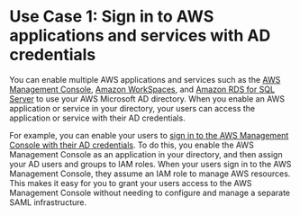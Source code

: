 # Use Case 1: Sign in to AWS applications and services with AD credentials<a name="usecase1"></a>

You can enable multiple AWS applications and services such as the [AWS Management Console](https://aws.amazon.com/console/), [Amazon WorkSpaces](https://aws.amazon.com/workspaces/), and [Amazon RDS for SQL Server](https://aws.amazon.com/rds/sqlserver/) to use your AWS Microsoft AD directory\. When you enable an AWS application or service in your directory, your users can access the application or service with their AD credentials\.

For example, you can enable your users to [sign in to the AWS Management Console with their AD credentials](https://aws.amazon.com/blogs/security/how-to-access-the-aws-management-console-using-aws-microsoft-ad-and-your-on-premises-credentials/)\. To do this, you enable the AWS Management Console as an application in your directory, and then assign your AD users and groups to IAM roles\. When your users sign in to the AWS Management Console, they assume an IAM role to manage AWS resources\. This makes it easy for you to grant your users access to the AWS Management Console without needing to configure and manage a separate SAML infrastructure\.